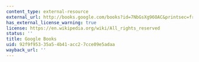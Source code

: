 ```yaml
---
content_type: external-resource
external_url: http://books.google.com/books?id=7NbGsXg96OAC&printsec=frontcover
has_external_license_warning: true
license: https://en.wikipedia.org/wiki/All_rights_reserved
status: ''
title: Google Books
uid: 92f9f953-35a5-4b41-acc2-7cce09e5adaa
wayback_url: ''
---
```

